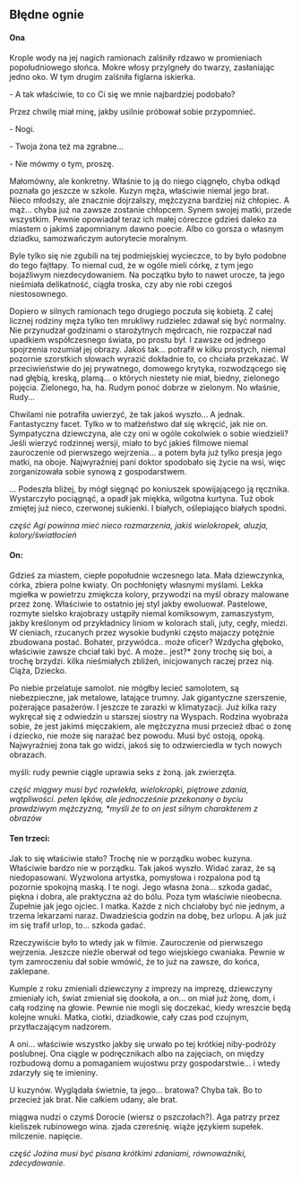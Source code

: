 ## Błędne ognie

#### Ona

Krople wody na jej nagich ramionach zalśniły rdzawo w promieniach popołudniowego słońca. Mokre włosy przylgneły do twarzy, zasłaniając jedno oko. W tym drugim zalśniła figlarna iskierka.

\- A tak właściwie, to co Ci się we mnie najbardziej podobało?  

Przez chwilę miał minę, jakby usilnie próbował sobie przypomnieć.

\- Nogi.

\- Twoja żona też ma zgrabne...

\- Nie mówmy o tym, proszę.

Małomówny, ale konkretny. Właśnie to ją do niego ciągnęło, chyba odkąd poznała go jeszcze w szkole. Kuzyn męża, właściwie niemal jego brat. Nieco młodszy, ale znacznie dojrzalszy, mężczyzna bardziej niż chłopiec. A mąż... chyba już na zawsze zostanie chłopcem. Synem swojej matki, przede wszystkim. Pewnie opowiadał teraz ich małej córeczce gdzieś daleko za miastem o jakimś zapomnianym dawno poecie. Albo co gorsza o własnym dziadku, samozwańczym autorytecie moralnym. 

Byle tylko się nie zgubili na tej podmiejskiej wycieczce, to by było podobne do tego fajtłapy. To niemal cud, że w ogóle mieli córkę, z tym jego bojaźliwym niezdecydowaniem. Na początku było to nawet urocze, ta jego nieśmiała delikatność, ciągła troska, czy aby nie robi czegoś niestosownego. 

Dopiero w silnych ramionach tego drugiego poczuła się kobietą. Z całej licznej rodziny męża tylko ten mrukliwy rudzielec zdawał się być normalny. Nie przynudzał godzinami o starożytnych mędrcach, nie rozpaczał nad upadkiem współczesnego świata, po prostu był. I zawsze od jednego spojrzenia rozumiał jej obrazy. Jakoś tak... potrafił w kilku prostych, niemal pozornie szorstkich słowach wyrazić dokładnie to, co chciała przekazać. W przeciwieństwie do jej prywatnego, domowego krytyka, rozwodzącego się nad głębią, kreską, plamą... o których niestety nie miał, biedny, zielonego pojęcia. Zielonego, ha, ha. Rudym ponoć dobrze w zielonym. 
No właśnie, Rudy... 

Chwilami nie potrafiła uwierzyć, że tak jakoś wyszło... A jednak. Fantastyczny facet. Tylko w to małżeństwo dał się wkręcić, jak nie on. Sympatyczna dziewczyna, ale czy oni w ogóle cokolwiek o sobie wiedzieli? Jeśli wierzyć rodzinnej wersji, miało to być jakieś filmowe niemal zauroczenie od pierwszego wejrzenia... a potem była już tylko presja jego matki, na oboje. Najwyraźniej pani doktor spodobało się życie na wsi, więc zorganizowała sobie synową z gospodarstwem.

...
Podeszła bliżej, by mógł sięgnąć po koniuszek spowijającego ją ręcznika. Wystarczyło pociągnąć, a opadł jak miękka, wilgotna kurtyna. Tuż obok zmiętej już nieco, czerwonej sukienki. I białych, oślepiająco białych spodni.

_część Agi powinna mieć nieco rozmarzenia, jakiś wielokropek, aluzja, kolory/światłocień_

#### On: 

Gdzieś za miastem, ciepłe popołudnie wczesnego lata. Mała dziewczynka, córka, zbiera polne kwiaty. On pochłonięty własnymi myślami. Lekka mgiełka w powietrzu zmiękcza kolory, przywodzi na myśl obrazy malowane przez żonę. Właściwie to ostatnio jej styl jakby ewoluował. Pastelowe, rozmyte sielsko krajobrazy ustąpiły niemal komiksowym, zamaszystym, jakby kreślonym od przykładnicy liniom w kolorach stali, juty, cegły, miedzi. W cieniach, rzucanych przez wysokie budynki często majaczy potężnie zbudowana postać. Bohater, przywódca.. może oficer? Wzdycha głęboko, właściwie zawsze chciał taki być. A może.. jest?\* żony trochę się boi, a trochę brzydzi. kilka nieśmiałych zbliżeń, inicjowanych raczej przez nią. Ciąża, Dziecko. 

Po niebie przelatuje samolot. nie mógłby lecieć samolotem, są niebezpieczne, jak metalowe, latające trumny. Jak gigantyczne szerszenie, pożerające pasażerów. I jeszcze te zarazki w klimatyzacji. Już kilka razy wykręcał się z odwiedzin u starszej siostry na Wyspach. Rodzina wyobraża sobie, że jest jakimś mięczakiem, ale mężczyzna musi przecież dbać o żonę i dziecko, nie może się narażać bez powodu. Musi być ostoją, opoką. Najwyraźniej żona tak go widzi, jakoś się to odzwierciedla w tych nowych obrazach. 

myśli: rudy pewnie ciągle uprawia seks z żoną. jak zwierzęta.

_część miągwy musi być rozwlekła, wielokropki, piętrowe zdania, wątpliwości. pełen lęków, ale jednocześnie przekonany o byciu prawdziwym mężczyzną, \*myśli że to on jest silnym charakterem z obrazów_


#### Ten trzeci:

Jak to się właściwie stało? Trochę nie w porządku wobec kuzyna. Właściwie bardzo nie w porządku. Tak jakoś wyszło. Widać zaraz, że są niedopasowani. Wyzwolona artystka, pomysłowa i rozpalona pod tą pozornie spokojną maską. I te nogi. Jego własna żona... szkoda gadać, piękna i dobra, ale praktyczna aż do bólu. Poza tym właściwie nieobecna. Zupełnie jak jego ojciec. I matka. Każde z nich chciałoby być nie jednym, a trzema lekarzami naraz. Dwadzieścia godzin na dobę, bez urlopu. A jak już im się trafił urlop, to... szkoda gadać. 

Rzeczywiście było to wtedy jak w filmie. Zauroczenie od pierwszego wejrzenia. Jeszcze nieźle oberwał od tego wiejskiego cwaniaka. Pewnie w tym zamroczeniu dał sobie wmówić, że to już na zawsze, do końca, zaklepane. 

Kumple z roku zmieniali dziewczyny z imprezy na imprezę, dziewczyny zmieniały ich, świat zmieniał się dookoła, a on... on miał już żonę, dom, i całą rodzinę na głowie. Pewnie nie mogli się doczekać, kiedy wreszcie będą kolejne wnuki. Matka, ciotki, dziadkowie, cały czas pod czujnym, przytłaczającym nadzorem. 

A oni... właściwie wszystko jakby się urwało po tej krótkiej niby-podróży poslubnej. Ona ciągle w podręcznikach albo na zajęciach, on między rozbudową domu a pomaganiem wujostwu przy gospodarstwie... i wtedy zdarzyły się te imieniny. 

U kuzynów. Wyglądała świetnie, ta jego... bratowa? Chyba tak. Bo to przecież jak brat. Nie całkiem udany, ale brat.

miągwa nudzi o czymś Dorocie (wiersz o pszczołach?). Aga patrzy przez kieliszek rubinowego wina. zjada czereśnię. wiąże językiem supełek. milczenie. napięcie.

_część Jożina musi być pisana krótkimi zdaniami, równoważniki, zdecydowanie._
